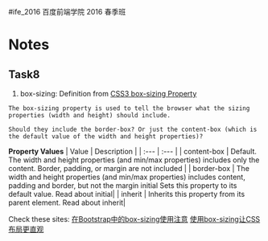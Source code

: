 #ife_2016 百度前端学院 2016 春季班

Notes
===

Task8
---
1. box-sizing:
Definition from [CSS3 box-sizing Property](http://www.w3schools.com/cssref/css3_pr_box-sizing.asp)
```
The box-sizing property is used to tell the browser what the sizing properties (width and height) should include.

Should they include the border-box? Or just the content-box (which is the default value of the width and height properties)?
```
**Property Values**
| Value	| Description |
| :--- | :--- |
| content-box	| Default. The width and height properties (and min/max properties) includes only the content. Border, padding, or margin are not included |
| border-box |	The width and height properties (and min/max properties) includes content, padding and border, but not the margin initial Sets this property to its default value. Read about initial|
| inherit	| Inherits this property from its parent element. Read about inherit|

Check these sites:
[在Bootstrap中的box-sizing使用注意](http://www.uedsc.com/bootstrap-box-sizing.html)
[使用box-sizing让CSS布局更直观](http://www.jb51.net/softjc/309879.html)

